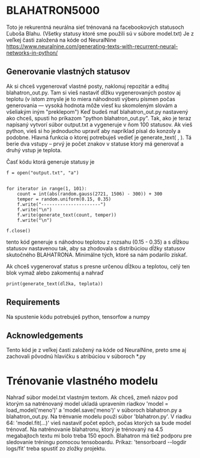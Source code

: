 # BLAHATRON5000

Toto je rekurentná neurálna sieť trénovaná na facebookových statusoch Ľuboša Blahu. (Všetky statusy ktoré sme použili sú v súbore model.txt) Je z veľkej časti založená na kóde od NeuralNine https://www.neuralnine.com/generating-texts-with-recurrent-neural-networks-in-python/

## Generovanie vlastných statusov

Ak si chceš vygenerovať vlastné posty, naklonuj repozitár a edituj blahatron_out.py. Tam si vieš nastaviť dĺžku vygenerovaných postov aj teplotu (v istom zmysle je to miera náhodnosti výberu písmen počas generovania — vysoká hodnota môže viesť ku skomoleným slovám a všeliakým iným "preklepom") Keď budeš mať blahatron_out.py nastavený ako chceš, spusti ho príkazom "python blahatron_out.py". Tak, ako je teraz napísaný vytvorí súbor output.txt a vygeneruje v ňom 100 statusov. Ak vieš python, vieš si ho jednoducho upraviť aby napríklad písal do konzoly a podobne. Hlavná funkcia o ktorej potrebuješ vedieť je generate_text( , ). Tá berie dva vstupy – prvý je počet znakov v statuse ktorý má generovať a druhý vstup je teplota.

Časť kódu ktorá generuje statusy je 
```
f = open("output.txt", "a")


for iterator in range(1, 101):
    count = int(abs(random.gauss(2721, 1506) - 300)) + 300
    temper = random.uniform(0.15, 0.35)
    f.write("----------------------")
    f.write("\n")
    f.write(generate_text(count, temper))
    f.write("\n")

f.close()
```
tento kód generuje s náhodnou teplotou z rozsahu (0.15 - 0.35) a s dĺžkou statusov nastavenou tak, aby sa zhodovala s distribúciou dĺžky statusov skutočného BLAHATRONA. Minimálne tých, ktoré sa nám podarilo získať.

Ak chceš vygenerovať status s presne určenou dĺžkou a teplotou, celý ten blok vymaž alebo zakomentuj a nahraď
```
print(generate_text(dĺžka, teplota))
```
## Requirements

Na spustenie kódu potrebuješ python, tensorfow a numpy


## Acknowledgements

Tento kód je z veľkej časti založený na kóde od NeuralNine, preto sme aj zachovali pôvodnú hlavičku s atribúciou v súboroch *.py

# Trénovanie vlastného modelu

Nahraď súbor model.txt vlastným textom. Ak chceš, zmeň názov pod ktorým sa natrénovaný model ukladá upravením riadkov 'model = load_model('meno')' a 'model.save('meno')' v súboroch blahatron.py a blahatron_out.py. Na trénvanie modelu použi súbor 'blahatron.py'. V riadku 64: 'model.fit(...)' vieš nastaviť počet epôch, počas ktorých sa bude model trénovať. Na natrénovanie blahatronu, ktorý je trénovaný na 4.5 megabajtoch textu mi bolo treba 150 epoch. Blahatron má tiež podporu pre sledovanie tréningu pomocou tensoboardu. Príkaz: 'tensorboard --logdir logs/fit' treba spustiť zo zložky projektu.
